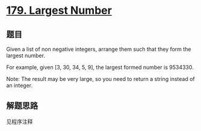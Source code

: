# [179. Largest Number](https://leetcode-cn.com/problems/largest-number/)

## 题目
Given a list of non negative integers, arrange them such that they form the largest number.

For example, given [3, 30, 34, 5, 9], the largest formed number is 9534330.

Note: The result may be very large, so you need to return a string instead of an integer.

## 解题思路

见程序注释
